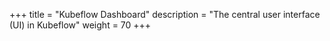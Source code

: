 +++
title = "Kubeflow Dashboard"
description = "The central user interface (UI) in Kubeflow"
weight = 70
+++
